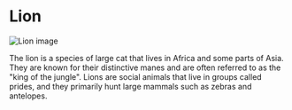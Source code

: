 # Lion

![Lion image](https://upload.wikimedia.org/wikipedia/commons/thumb/7/73/Lion_waiting_in_Namibia.jpg/800px-Lion_waiting_in_Namibia.jpg)

The lion is a species of large cat that lives in Africa and some parts of Asia. They are known for their distinctive manes and are often referred to as the "king of the jungle". Lions are social animals that live in groups called prides, and they primarily hunt large mammals such as zebras and antelopes.
